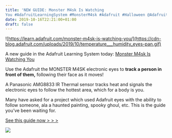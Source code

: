 ```yaml
---
title: 'NEW GUIDE: Monster M4sk Is Watching
You #AdafruitLearningSystem #MonsterM4sk #Adafruit #Halloween @Adafruit @PanasonicUSA'
date: 2019-10-16T22:21:00+01:00
draft: false
---
```


![https://learn.adafruit.com/monster-m4sk-is-watching-you/](https://cdn-blog.adafruit.com/uploads/2019/10/temperature___humidity_eyes-pan.gif)

A new guide in the Adafruit Learning System today: [Monster M4sk Is Watching You](https://learn.adafruit.com/monster-m4sk-is-watching-you/overview)

Use the Adafruit the MONSTER M4SK electronic eyes to **track a person in front of them,** following their face as it moves!

A Panasonic AMG8833 IR Thermal sensor tracks heat and signals the electronic eyes to follow the hottest area, which for a body is you.

Many have asked for a project which used Adafruit eyes with the ability to follow someone, ala a haunted painting, spooky ghoul, etc. This is the guide you’ve been waiting for.

[See this guide now > > >](https://learn.adafruit.com/monster-m4sk-is-watching-you/)

![](https://cdn-blog.adafruit.com/uploads/2019/10/Untitled-63.png)